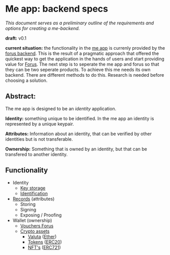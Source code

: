 # Me app: backend specs
_This document serves as a preliminary outline of the requirements and options for creating a me-backend._  

**draft:** v0.1

**current situation:** the functionality in the [me app](https://github.com/teamforus/me) is currenly provided by the [forus backend](https://github.com/teamforus/forus-backend/tree/master). This is the result of a pragmatic approach that offered the quickest way to get the application in the hands of users and start providing value for [Forus](https://github.com/teamforus/forus). The next step is to seperate the me app and forus so that they can be two seperate products. To achieve this me needs its own backend. There are different methods to do this. Research is needed before choosing a solution.

## Abstract:
The me app is designed to be an _identity_ application. 

**Identity:** something unique to be identified. In the me app an identity is represented by a unique keypair.

**Attributes:** Information about an identity, that can be verified by other identities but is not transferable.

**Ownership:** Something that is owned by an identity, but that can be transfered to another identity.

## Functionality
* Identity
  * [Key storage]()
  * [Identification]()
* [Records]() (attributes)
  * Storing
  * Signing
  * Exposing / Proofing
* Wallet (ownership)
  * [Vouchers Forus]()
  * [Crypto assets]()
    * [Valuta]() ([Ether]())
    * [Tokens]() ([ERC20]())
    * [NFT's]() ([ERC721]())


